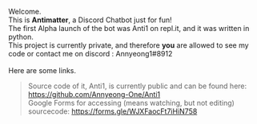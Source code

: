 Welcome.\
This is **Antimatter**, a Discord Chatbot just for fun!\
The first Alpha launch of the bot was Anti1 on repl.it, and it was written in python.\
This project is currently private, and therefore **you** are allowed to see my code or contact me on discord : Annyeong1#8912\
\
Here are some links.
>Source code of it, Anti1, is currently public and can be found here:
>https://github.com/Annyeong-One/Anti1 \
>Google Forms for accessing (means watching, but not editing) sourcecode:
>https://forms.gle/WJXFaocFt7iHiN758 
